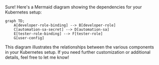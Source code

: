 Sure! Here's a Mermaid diagram showing the dependencies for your Kubernetes setup:

```mermaid
graph TD;
    A[developer-role-binding] --> B[developer-role]
    C[automation-sa-secret] --> D[automation-sa]
    E[tester-role-binding] --> F[tester-role]
    G[user-config]
```

This diagram illustrates the relationships between the various components in your Kubernetes setup. If you need further customization or additional details, feel free to let me know!